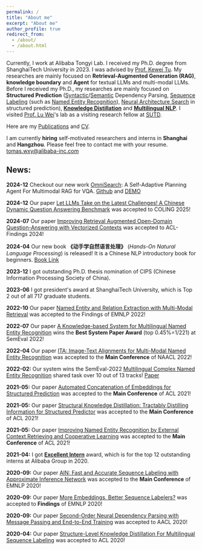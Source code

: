 ```yaml
---
permalink: /
title: "About me"
excerpt: "About me"
author_profile: true
redirect_from: 
  - /about/
  - /about.html
---
```


Currently, I work at Alibaba Tongyi Lab. I received my Ph.D. degree from ShanghaiTech University in 2023. I was advised by [Prof. Kewei Tu](http://faculty.sist.shanghaitech.edu.cn/faculty/tukw/). My researches are mainly focused on **Retrieval-Augmented Generation (RAG)**, **knowledge boundary** and **Agent** for textual LLMs and multi-modal LLMs. Before I received my Ph.D., my researches are mainly focused on **Structured Prediction** ([Syntactic](https://wangxinyu0922.github.io/publication/aacl-2020-second)/[Semantic](https://wangxinyu0922.github.io/publication/acl-2019-second) Dependency Parsing, [Sequence Labeling](https://wangxinyu0922.github.io/publication/emnlp-2020-ain) (such as [Named Entity Recognition](https://wangxinyu0922.github.io/publication/acl-2021-retrieval)), [Neural Architecture Search](https://wangxinyu0922.github.io/publication/acl-2021-ace) in structured prediction), [**Knowledge Distillation**](https://wangxinyu0922.github.io/publication/acl-2021-structural) and [**Multilingual NLP**](https://wangxinyu0922.github.io/publication/acl-2020-structure). I visited [Prof. Lu Wei](https://istd.sutd.edu.sg/people/faculty/lu-wei)'s lab as a visiting research fellow at [SUTD](https://istd.sutd.edu.sg/). <!-- Previously, I was interning at the Alibaba Damo Academy and collaborating with [Yong Jiang](http://jiangyong.site). Before I'm visiting [Prof. Lu Wei](https://istd.sutd.edu.sg/people/faculty/lu-wei)'s lab as a visiting research fellow at [SUTD](https://istd.sutd.edu.sg/). -->

Here are my [Publications](https://wangxinyu0922.github.io/publications/) and [CV](https://wangxinyu0922.github.io/cv/).

I am currently **hiring** self-motivated researchers and interns in **Shanghai** and **Hangzhou**. Please feel free to contact me with your resume. [tomas.wxy@alibaba-inc.com](mailto:tomas.wxy@alibaba-inc.com?subject=Test)

## News:

**2024-12** Checkout our new work [OmniSearch](https://arxiv.org/abs/2411.02937): A Self-Adaptive Planning Agent For Multimodal RAG for VQA. [Github](https://github.com/Alibaba-NLP/OmniSearch) and [DEMO](https://modelscope.cn/studios/iic/OmniSearch/summary?header=default&fullWidth=false)

**2024-12** Our paper [Let LLMs Take on the Latest Challenges! A Chinese Dynamic Question Answering Benchmark](https://arxiv.org/abs/2402.19248) was accepted to COLING 2025!

**2024-07** Our paper [Improving Retrieval Augmented Open-Domain Question-Answering with Vectorized Contexts](https://arxiv.org/abs/2404.02022) was accepted to ACL-Findings 2024!

**2024-04** Our new book **《动手学自然语言处理》** (*Hands-On Natural Language Processing*) is released! It is a Chinese NLP introductory book for beginners. [Book Link](https://u.jd.com/Xqyw6YA)

**2023-12** I got outstanding Ph.D. thesis nomination of CIPS (Chinese Information Processing Society of China).

**2023-06** I got president's award at ShanghaiTech University, which is Top 2 out of all 717 graduate students.

**2022-10** Our paper [Named Entity and Relation Extraction with Multi-Modal Retrieval](https://aclanthology.org/2022.findings-emnlp.437/) was accepted to the Findings of EMNLP 2022!

**2022-07** Our paper [A Knowledge-based System for Multilingual Named Entity Recognition](https://arxiv.org/pdf/2203.00545.pdf) wins the **Best System Paper Award** (top 0.45%=1/221) at SemEval 2022!

**2022-04** Our paper [ITA: Image-Text Alignments for Multi-Modal Named Entity Recognition](https://wangxinyu0922.github.io/publication/naacl-2022-multimodal) was accepted to the **Main Conference** of NAACL 2022!

**2022-02:** Our system wins the SemEval-2022 [Multilingual Complex Named Entity Recognition](https://multiconer.github.io/results) shared task over 10 out of 13 tracks! [Paper](https://wangxinyu0922.github.io/publication/semeval-2022-kb)

**2021-05:** Our paper [Automated Concatenation of Embeddings for Structured Prediction](https://wangxinyu0922.github.io/publication/acl-2021-ace) was accepted to the **Main Conference** of ACL 2021!

**2021-05:** Our paper [Structural Knowledge Distillation: Tractably Distilling Information for Structured Predictor](https://wangxinyu0922.github.io/publication/acl-2021-structural) was accepted to the **Main Conference** of ACL 2021!

**2021-05:** Our paper [Improving Named Entity Recognition by External Context Retrieving and Cooperative Learning](https://wangxinyu0922.github.io/publication/acl-2021-retrieval) was accepted to the **Main Conference** of ACL 2021!

**2021-04:** I got [**Excellent Intern**](https://damo.alibaba.com/events/114) award, which is for the top 12 outstanding interns at Alibaba Group in 2020. 

**2020-09:** Our paper [AIN: Fast and Accurate Sequence Labeling with Approximate Inference Network](https://wangxinyu0922.github.io/publication/emnlp-2020-ain) was accepted to the **Main Conference** of EMNLP 2020!

**2020-09:** Our paper [More Embeddings, Better Sequence Labelers?](https://wangxinyu0922.github.io/publication/emnlp-2020-empirical) was accepted to **Findings** of EMNLP 2020!

**2020-09:** Our paper [Second-Order Neural Dependency Parsing with Message Passing and End-to-End Training](https://wangxinyu0922.github.io/publication/aacl-2020-second) was accepted to AACL 2020!

**2020-04:** Our paper [Structure-Level Knowledge Distillation For Multilingual Sequence Labeling](https://wangxinyu0922.github.io/publication/acl-2020-structure) was accepted to ACL 2020!

<!-- <script type="text/javascript" id="clustrmaps" src="//cdn.clustrmaps.com/map_v2.js?d=7dXWzz_BFdF80Bt0k6e0-SW76O_S3FJ2XbK4i4aWW1s&cl=ffffff&w=a"></script> -->
<script type="text/javascript" id="clustrmaps" src="//cdn.clustrmaps.com/map_v2.js?cl=ffffff&w=a&t=tt&d=7dXWzz_BFdF80Bt0k6e0-SW76O_S3FJ2XbK4i4aWW1s"></script>
